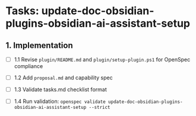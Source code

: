 
# Tasks: update-doc-obsidian-plugins-obsidian-ai-assistant-setup

## 1. Implementation

- [ ] 1.1 Revise `plugin/README.md` and `plugin/setup-plugin.ps1` for OpenSpec compliance

- [ ] 1.2 Add `proposal.md` and capability spec

- [ ] 1.3 Validate tasks.md checklist format

- [ ] 1.4 Run validation: `openspec validate update-doc-obsidian-plugins-obsidian-ai-assistant-setup --strict`
